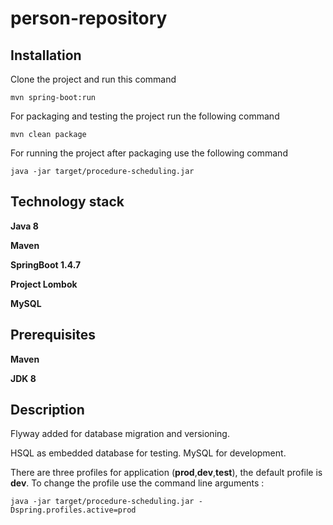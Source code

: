 # person-repository

## Installation
Clone the project and run this command

`mvn spring-boot:run`

For packaging and testing the project run the following command

`mvn clean package` 

For running the project after packaging use the following command

` java -jar target/procedure-scheduling.jar 
` 
## Technology stack
**Java 8**

**Maven**

**SpringBoot 1.4.7**

**Project Lombok**

**MySQL**

## Prerequisites
**Maven**

**JDK 8**

## Description
 Flyway added for database migration and versioning.
 
 HSQL as embedded database for testing.
 MySQL for development. 
 
 There are three profiles for application (**prod**,**dev**,**test**), the default 
 profile is **dev**. To change the profile use the command line arguments :
 
` java -jar target/procedure-scheduling.jar -Dspring.profiles.active=prod
`

